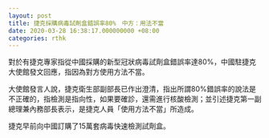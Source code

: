 ```yaml
---
layout: post
title: 捷克採購病毒試劑盒錯誤率80%　中方：用法不當
date: 2020-03-28 16:38:17.000000000 +08:00
categories: rthk
---
```


對於有捷克專家指從中國採購的新型冠狀病毒試劑盒錯誤率達80%，中國駐捷克大使館發文回應，指因為對方使用方法不當。

大使館發言人說，捷克衛生部副部長已作出澄清，指出所謂80%錯誤率的說法是不正確的，指檢測是指向性，如果要確診，還需進行核酸檢測；並引述捷克第一副總理兼內務部長表示，是捷克人員「使用方法不當」所造成。

捷克早前向中國訂購了15萬套病毒快速檢測試劑盒。
